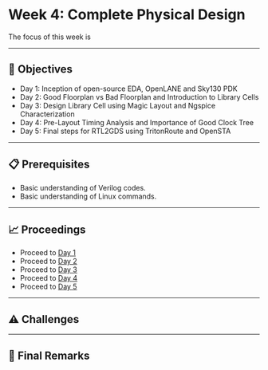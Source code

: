 # Week 4: Complete Physical Design
 
The focus of this week is

---

## 📑 Objectives
- Day 1: Inception of open-source EDA, OpenLANE and Sky130 PDK
- Day 2: Good Floorplan vs Bad Floorplan and Introduction to Library Cells
- Day 3: Design Library Cell using Magic Layout and Ngspice Characterization
- Day 4: Pre-Layout Timing Analysis and Importance of Good Clock Tree
- Day 5: Final steps for RTL2GDS using TritonRoute and OpenSTA

---

## 📋 Prerequisites
- Basic understanding of Verilog codes.
- Basic understanding of Linux commands.

---

## 📈 Proceedings
- Proceed to [Day 1]()
- Proceed to [Day 2]()
- Proceed to [Day 3]()
- Proceed to [Day 4]()
- Proceed to [Day 5]()

---

## ⚠️ Challenges

---

## 🏁 Final Remarks
